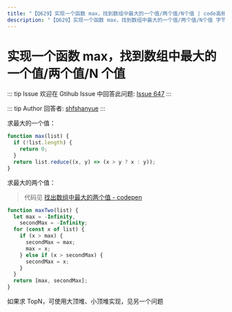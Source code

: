 ```yaml
---
title: "【Q629】实现一个函数 max，找到数组中最大的一个值/两个值/N个值 | code高频面试题"
description: "【Q629】实现一个函数 max，找到数组中最大的一个值/两个值/N个值 字节跳动面试题、阿里腾讯面试题、美团小米面试题。"
---
```


# 实现一个函数 max，找到数组中最大的一个值/两个值/N 个值

::: tip Issue
欢迎在 Gtihub Issue 中回答此问题: [Issue 647](https://github.com/shfshanyue/Daily-Question/issues/647)
:::

::: tip Author
回答者: [shfshanyue](https://github.com/shfshanyue)
:::

求最大的一个值：

```js
function max(list) {
  if (!list.length) {
    return 0;
  }
  return list.reduce((x, y) => (x > y ? x : y));
}
```

求最大的两个值：

> 代码见 [找出数组中最大的两个值 - codepen](https://codepen.io/shanyue/pen/vYmyYwQ?editors=1010)

```js
function maxTwo(list) {
  let max = -Infinity,
    secondMax = -Infinity;
  for (const x of list) {
    if (x > max) {
      secondMax = max;
      max = x;
    } else if (x > secondMax) {
      secondMax = x;
    }
  }
  return [max, secondMax];
}
```

如果求 TopN，可使用大顶堆、小顶堆实现，见另一个问题
